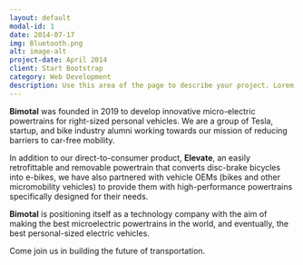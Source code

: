 ```yaml
---
layout: default
modal-id: 1
date: 2014-07-17
img: Bluetooth.png
alt: image-alt
project-date: April 2014
client: Start Bootstrap
category: Web Development
description: Use this area of the page to describe your project. Lorem ipsum dolor sit amet, consectetur adipisicing elit. Mollitia neque assumenda ipsam nihil, molestias magnam, recusandae quos quis inventore quisquam velit asperiores, vitae? Reprehenderit soluta, eos quod consequuntur itaque. Nam. was founded in 2019 to develop innovative micro-electric powertrains for right-sized personal vehicles. We are a group of Tesla, startup, and bike industry alumni working towards our mission of reducing barriers to car-free mobility.
---
```

**Bimotal** was founded in 2019 to develop innovative micro-electric powertrains for right-sized personal vehicles. We are a group of Tesla, startup, and bike industry alumni working towards our mission of reducing barriers to car-free mobility.

In addition to our direct-to-consumer product, **Elevate**, an easily retrofittable and removable powertrain that converts disc-brake bicycles into e-bikes, we have also partnered with vehicle OEMs (bikes and other micromobility vehicles) to provide them with high-performance powertrains specifically designed for their needs.

**Bimotal** is positioning itself as a technology company with the aim of making the best microelectric powertrains in the world, and eventually, the best personal-sized electric vehicles.

Come join us in building the future of transportation.
